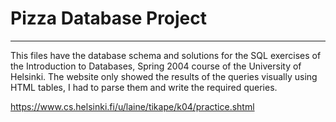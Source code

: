# Pizza Database Project
-----------------

This files have the database schema and solutions for the SQL exercises of the Introduction to Databases, Spring 2004 course of the University of Helsinki.
The website only showed the results of the queries visually using HTML tables, I had to parse them and write the required queries.

https://www.cs.helsinki.fi/u/laine/tikape/k04/practice.shtml
